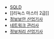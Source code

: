 - [SQLD](https://www.dataq.or.kr/www/sub/a_04.do)
- [[리눅스 마스터 2급]]
- [정보보안 산업기사](https://www.cq.or.kr/qh_quagm01_019.do)
- [네트워크 관리사](https://www.icqa.or.kr/cn/page/network)
- [정보처리 산업기사](https://q-net.or.kr/crf005.do?id=crf00503&jmCd=2290)